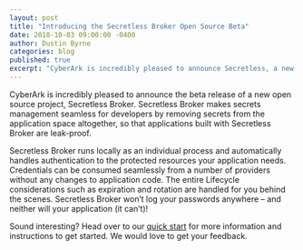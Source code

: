 ```yaml
---
layout: post
title: "Introducing the Secretless Broker Open Source Beta"
date: 2018-10-03 09:00:00 -0400
author: Dustin Byrne
categories: blog
published: true
excerpt: "CyberArk is incredibly pleased to announce Secretless, a new open source project that changes the way applications consume privileged credentials."
---
```


CyberArk is incredibly pleased to announce the beta release of a new open source project, Secretless Broker. Secretless Broker makes secrets management seamless for developers by removing secrets from the application space altogether, so that applications built with Secretless Broker are leak-proof.

Secretless Broker runs locally as an individual process and automatically handles authentication to the protected resources your application needs. Credentials can be consumed seamlessly from a number of providers without any changes to application code.  The entire Lifecycle considerations such as expiration and rotation are handled for you behind the scenes. Secretless Broker won’t log your passwords anywhere – and neither will your application (it can’t)!

Sound interesting? Head over to our [quick start](/docs/get_started/quick_start.html) for more information and instructions to get started. We would love to get your feedback.

